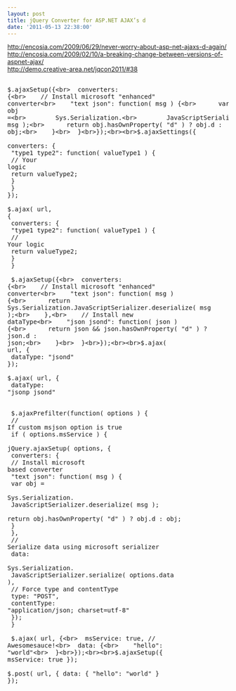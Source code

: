 ```yaml
---
layout: post
title: jQuery Converter for ASP.NET AJAX’s d
date: '2011-05-13 22:38:00'
---
```


http://encosia.com/2009/06/29/never-worry-about-asp-net-ajaxs-d-again/<br>http://encosia.com/2009/02/10/a-breaking-change-between-versions-of-aspnet-ajax/<br>http://demo.creative-area.net/jqcon2011/#38<br><pre><br>$.ajaxSetup({<br>  converters: {<br>    // Install microsoft "enhanced" converter<br>    "text json": function( msg ) {<br>      var obj =<br>        Sys.Serialization.<br>        JavaScriptSerializer.deserialize( msg );<br>      return obj.hasOwnProperty( "d" ) ? obj.d : obj;<br>    }<br>  }<br>});<br><br>$.ajaxSettings({<br>  converters: {<br>    "type1 type2": function( valueType1 ) {<br>      // Your logic<br>      return valueType2;<br>    }<br>  }<br>});<br><br>$.ajax( url, {<br>  converters: {<br>    "type1 type2": function( valueType1 ) {<br>      // Your logic<br>      return valueType2;<br>    }<br>  }<br><br>    $.ajaxSetup({<br>  converters: {<br>    // Install microsoft "enhanced" converter<br>    "text json": function( msg ) {<br>      return Sys.Serialization.JavaScriptSerializer.deserialize( msg );<br>    },<br>    // Install new dataType<br>    "json jsond": function( json ) {<br>      return json && json.hasOwnProperty( "d" ) ? json.d : json;<br>    }<br>  }<br>});<br><br>$.ajax( url, {<br>  dataType: "jsond"<br>});<br><br>$.ajax( url, {<br>  dataType: "jsonp jsond"<br><br><br>    $.ajaxPrefilter(function( options ) {<br>    // If custom msjson option is true<br>    if ( options.msService ) {<br>        jQuery.ajaxSetup( options, {<br>            converters: {<br>                // Install microsoft based converter<br>                "text json": function( msg ) {<br>                     var obj =<br>                      Sys.Serialization.<br>                      JavaScriptSerializer.deserialize( msg );<br>                     return obj.hasOwnProperty( "d" ) ? obj.d : obj;<br>                }<br>            },<br>            // Serialize data using microsoft serializer<br>            data:<br>              Sys.Serialization.<br>              JavaScriptSerializer.serialize( options.data ),<br>            // Force type and contentType<br>            type: "POST",<br>            contentType: "application/json; charset=utf-8"<br>        });<br>    }<br><br>        $.ajax( url, {<br>  msService: true, // Awesomesauce!<br>  data: {<br>    "hello": "world"<br>  }<br>});<br><br>$.ajaxSetup({ msService: true });<br><br>$.post( url, { data: { "hello": "world" } });<br><br><br></pre>